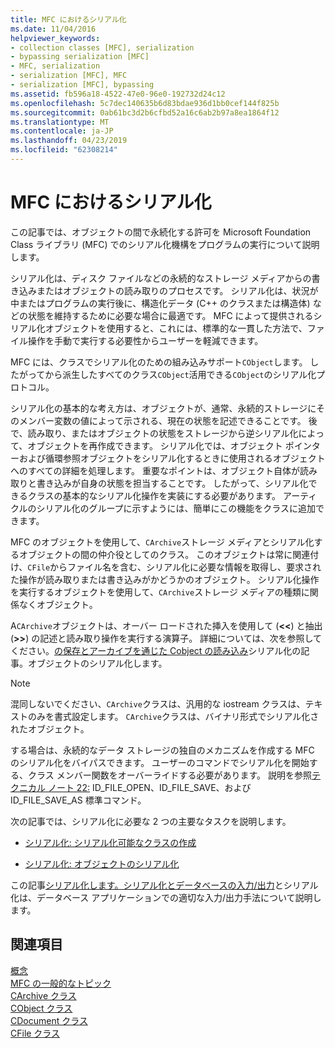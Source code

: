 ```yaml
---
title: MFC におけるシリアル化
ms.date: 11/04/2016
helpviewer_keywords:
- collection classes [MFC], serialization
- bypassing serialization [MFC]
- MFC, serialization
- serialization [MFC], MFC
- serialization [MFC], bypassing
ms.assetid: fb596a18-4522-47e0-96e0-192732d24c12
ms.openlocfilehash: 5c7dec140635b6d83bdae936d1bb0cef144f825b
ms.sourcegitcommit: 0ab61bc3d2b6cfbd52a16c6ab2b97a8ea1864f12
ms.translationtype: MT
ms.contentlocale: ja-JP
ms.lasthandoff: 04/23/2019
ms.locfileid: "62308214"
---
```

# <a name="serialization-in-mfc"></a>MFC におけるシリアル化

この記事では、オブジェクトの間で永続化する許可を Microsoft Foundation Class ライブラリ (MFC) でのシリアル化機構をプログラムの実行について説明します。

シリアル化は、ディスク ファイルなどの永続的なストレージ メディアからの書き込みまたはオブジェクトの読み取りのプロセスです。 シリアル化は、状況が中またはプログラムの実行後に、構造化データ (C++ のクラスまたは構造体) などの状態を維持するために必要な場合に最適です。 MFC によって提供されるシリアル化オブジェクトを使用すると、これには、標準的な一貫した方法で、ファイル操作を手動で実行する必要性からユーザーを軽減できます。

MFC には、クラスでシリアル化のための組み込みサポート`CObject`します。 したがってから派生したすべてのクラス`CObject`活用できる`CObject`のシリアル化プロトコル。

シリアル化の基本的な考え方は、オブジェクトが、通常、永続的ストレージにそのメンバー変数の値によって示される、現在の状態を記述できることです。 後で、読み取り、またはオブジェクトの状態をストレージから逆シリアル化によって、オブジェクトを再作成できます。 シリアル化では、オブジェクト ポインターおよび循環参照オブジェクトをシリアル化するときに使用されるオブジェクトへのすべての詳細を処理します。 重要なポイントは、オブジェクト自体が読み取りと書き込みが自身の状態を担当することです。 したがって、シリアル化できるクラスの基本的なシリアル化操作を実装にする必要があります。 アーティクルのシリアル化のグループに示すようには、簡単にこの機能をクラスに追加できます。

MFC のオブジェクトを使用して、`CArchive`ストレージ メディアとシリアル化するオブジェクトの間の仲介役としてのクラス。 このオブジェクトは常に関連付け、`CFile`からファイル名を含む、シリアル化に必要な情報を取得し、要求された操作が読み取りまたは書き込みがかどうかのオブジェクト。 シリアル化操作を実行するオブジェクトを使用して、`CArchive`ストレージ メディアの種類に関係なくオブジェクト。

A`CArchive`オブジェクトは、オーバー ロードされた挿入を使用して (**<\<**) と抽出 (**>>**) の記述と読み取り操作を実行する演算子。 詳細については、次を参照してください。[の保存とアーカイブを通じた Cobject の読み込み](../mfc/storing-and-loading-cobjects-via-an-archive.md)シリアル化の記事。オブジェクトのシリアル化します。

> [!NOTE]
>  混同しないでください、`CArchive`クラスは、汎用的な iostream クラスは、テキストのみを書式設定します。 `CArchive`クラスは、バイナリ形式でシリアル化されたオブジェクト。

する場合は、永続的なデータ ストレージの独自のメカニズムを作成する MFC のシリアル化をバイパスできます。 ユーザーのコマンドでシリアル化を開始する、クラス メンバー関数をオーバーライドする必要があります。 説明を参照[テクニカル ノート 22:](../mfc/tn022-standard-commands-implementation.md) ID_FILE_OPEN、ID_FILE_SAVE、および ID_FILE_SAVE_AS 標準コマンド。

次の記事では、シリアル化に必要な 2 つの主要なタスクを説明します。

- [シリアル化: シリアル化可能なクラスの作成](../mfc/serialization-making-a-serializable-class.md)

- [シリアル化: オブジェクトのシリアル化](../mfc/serialization-serializing-an-object.md)

この記事[シリアル化します。シリアル化とデータベースの入力/出力](../mfc/serialization-serialization-vs-database-input-output.md)とシリアル化は、データベース アプリケーションでの適切な入力/出力手法について説明します。

## <a name="see-also"></a>関連項目

[概念](../mfc/mfc-concepts.md)<br/>
[MFC の一般的なトピック](../mfc/general-mfc-topics.md)<br/>
[CArchive クラス](../mfc/reference/carchive-class.md)<br/>
[CObject クラス](../mfc/reference/cobject-class.md)<br/>
[CDocument クラス](../mfc/reference/cdocument-class.md)<br/>
[CFile クラス](../mfc/reference/cfile-class.md)
